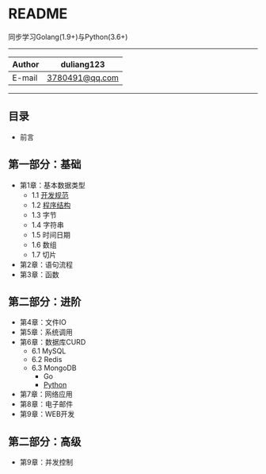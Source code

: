 README
===========================
同步学习Golang(1.9+)与Python(3.6+)

****
|Author|duliang123|
|---|---
|E-mail|3780491@qq.com
****


## 目录
* 前言

## 第一部分：基础
* 第1章：基本数据类型
    * 1.1 [开发规范](book/1.1.md)
    * 1.2 [程序结构](book/1.2.md)
    * 1.3 字节
    * 1.4 字符串
    * 1.5 时间日期
    * 1.6 数组
    * 1.7 切片
* 第2章：语句流程
* 第3章：函数
## 第二部分：进阶
* 第4章：文件IO
* 第5章：系统调用
* 第6章：数据库CURD
    * 6.1 MySQL
    * 6.2 Redis
    * 6.3 MongoDB
        * Go
        * [Python](book/6.3.2.py)
* 第7章：网络应用
* 第8章：电子邮件
* 第9章：WEB开发
## 第二部分：高级
* 第9章：并发控制

